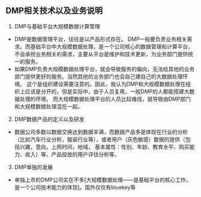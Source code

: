 ## DMP相关技术以及业务说明
1. DMP与基础平台大规模数据计算管理
* DMP是数据管理平台，往往是以产品形式存在。 DMP一般要负责业务相关需求。而基础平台中大规模数据处理，是一个公司核心的数据管理和计算平台，
不会承担业务相关的需求，主要从平台是维护和技术更新，为业务部门提供统一的服务。
* 如果DMP负责大规模数据处理平台，就会导致服务的偏向，无法给其他的业务部门提供更好的服务。当然其他的业务部门也会自己建自己的大数据处理环境。
这个是组织建设需要注意的。因此，我认为DMP和大规模数据处理在组织上应该是分开的，但是实际中，由于人员复用，一般DMP的人都能搭建大数据处理的环境，
而大规模数据处理平台的人员比较难找，就导致由DMP部门和大规模数据处理混在一起。

2. DMP数据产品的定义以及研发
* 数据公司多数以数据交换达到数据丰满，而数据产品多是体现在行业的分析（比如汽车行业分析，服装行业等），或者用户（灰色敏感）数据的提供（包括兴趣，意向，上网时间，地域，
基本属性：性别、年龄、教育水平、购买能力、收入）等，产品投放的用户评估分析等。


3. DMP单独的发展
* 单独上市的DMP公司实在不多[大规模数据处理——是基础平台的核心工作，是一个公司技术能力的体现]。国外仅仅有bluekey等

